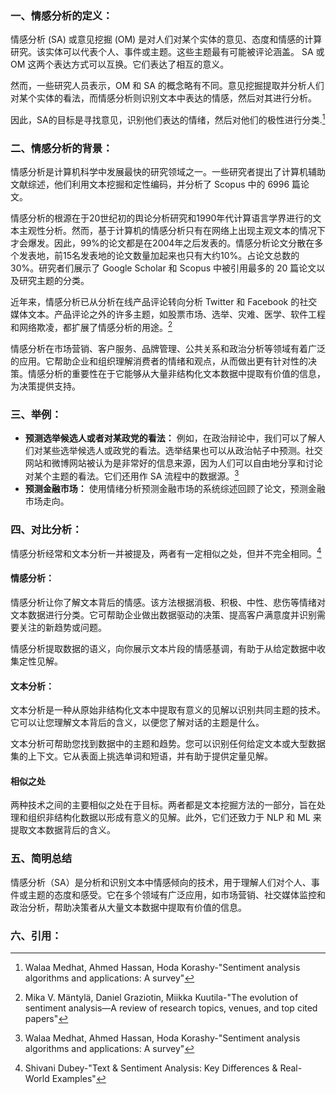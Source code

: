 ### 一、情感分析的定义：

情感分析 (SA) 或意见挖掘 (OM) 是对人们对某个实体的意见、态度和情感的计算研究。该实体可以代表个人、事件或主题。这些主题最有可能被评论涵盖。 SA 或 OM 这两个表达方式可以互换。它们表达了相互的意义。

然而，一些研究人员表示，OM 和 SA 的概念略有不同。意见挖掘提取并分析人们对某个实体的看法，而情感分析则识别文本中表达的情感，然后对其进行分析。

因此，SA的目标是寻找意见，识别他们表达的情绪，然后对他们的极性进行分类.[^1]

### 二、情感分析的背景：

情感分析是计算机科学中发展最快的研究领域之一。一些研究者提出了计算机辅助文献综述，他们利用文本挖掘和定性编码，并分析了 Scopus 中的 6996 篇论文。

情感分析的根源在于20世纪初的舆论分析研究和1990年代计算语言学界进行的文本主观性分析。然而，基于计算机的情感分析只有在网络上出现主观文本的情况下才会爆发。因此，99%的论文都是在2004年之后发表的。情感分析论文分散在多个发表地，前15名发表地的论文数量加起来也只有大约10%。占论文总数的30%。研究者们展示了 Google Scholar 和 Scopus 中被引用最多的 20 篇论文以及研究主题的分类。

近年来，情感分析已从分析在线产品评论转向分析 Twitter 和 Facebook 的社交媒体文本。产品评论之外的许多主题，如股票市场、选举、灾难、医学、软件工程和网络欺凌，都扩展了情感分析的用途。[^2]

情感分析在市场营销、客户服务、品牌管理、公共关系和政治分析等领域有着广泛的应用。它帮助企业和组织理解消费者的情绪和观点，从而做出更有针对性的决策。情感分析的重要性在于它能够从大量非结构化文本数据中提取有价值的信息，为决策提供支持。

### 三、举例：

+ **预测选举候选人或者对某政党的看法：** 例如，在政治辩论中，我们可以了解人们对某些选举候选人或政党的看法。选举结果也可以从政治帖子中预测。社交网站和微博网站被认为是非常好的信息来源，因为人们可以自由地分享和讨论对某个主题的看法。它们还用作 SA 流程中的数据源。[^3]
+ **预测金融市场：** 使用情绪分析预测金融市场的系统综述回顾了论文，预测金融市场走向。

### 四、对比分析：

情感分析经常和文本分析一并被提及，两者有一定相似之处，但并不完全相同。[^4]

#### 情感分析：

情感分析让你了解文本背后的情感。该方法根据消极、积极、中性、悲伤等情绪对文本数据进行分类。它可帮助企业做出数据驱动的决策、提高客户满意度并识别需要关注的新趋势或问题。

情感分析提取数据的语义，向你展示文本片段的情感基调，有助于从给定数据中收集定性见解。

#### 文本分析：

文本分析是一种从原始非结构化文本中提取有意义的见解以识别共同主题的技术。它可以让您理解文本背后的含义，以便您了解对话的主题是什么。

文本分析可帮助您找到数据中的主题和趋势。您可以识别任何给定文本或大型数据集的上下文。它从表面上挑选单词和短语，并有助于提供定量见解。

#### 相似之处

两种技术之间的主要相似之处在于目标。两者都是文本挖掘方法的一部分，旨在处理和组织非结构化数据以形成有意义的见解。此外，它们还致力于 NLP 和 ML 来提取文本数据背后的含义。

### 五、简明总结

情感分析（SA）是分析和识别文本中情感倾向的技术，用于理解人们对个人、事件或主题的态度和感受。它在多个领域有广泛应用，如市场营销、社交媒体监控和政治分析，帮助决策者从大量文本数据中提取有价值的信息。

### 六、引用：

[^1]:Walaa Medhat, Ahmed Hassan, Hoda Korashy-"Sentiment analysis algorithms and applications: A survey"
[^2]:Mika V. Mäntylä, Daniel Graziotin, Miikka Kuutila-"The evolution of sentiment analysis—A review of research topics, venues, and top cited papers"
[^3]:Walaa Medhat, Ahmed Hassan, Hoda Korashy-"Sentiment analysis algorithms and applications: A survey"
[^4]:Shivani Dubey-"Text & Sentiment Analysis: Key Differences & Real-World Examples"
